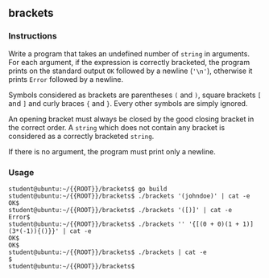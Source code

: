 ## brackets

### Instructions

Write a program that takes an undefined number of `string` in arguments. For each argument, if the expression is correctly bracketed, the program prints on the standard output `OK` followed by a newline (`'\n'`), otherwise it prints `Error` followed by a newline.

Symbols considered as brackets are parentheses `(` and `)`, square brackets `[` and `]` and curly braces `{` and `}`. Every other symbols are simply ignored.

An opening bracket must always be closed by the good closing bracket in the correct order. A `string` which does not contain any bracket is considered as a correctly bracketed `string`.

If there is no argument, the program must print only a newline.

### Usage

```console
student@ubuntu:~/{{ROOT}}/brackets$ go build
student@ubuntu:~/{{ROOT}}/brackets$ ./brackets '(johndoe)' | cat -e
OK$
student@ubuntu:~/{{ROOT}}/brackets$ ./brackets '([)]' | cat -e
Error$
student@ubuntu:~/{{ROOT}}/brackets$ ./brackets '' '{[(0 + 0)(1 + 1)](3*(-1)){()}}' | cat -e
OK$
OK$
student@ubuntu:~/{{ROOT}}/brackets$ ./brackets | cat -e
$
student@ubuntu:~/{{ROOT}}/brackets$
```
